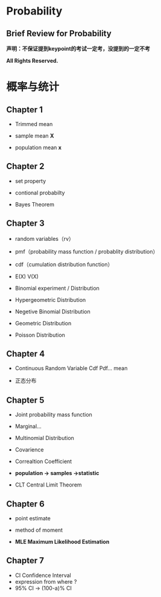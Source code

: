 Probability
===========

Brief Review for Probability
---

**声明：不保证提到keypoint的考试一定考，没提到的一定不考**

**All Rights Reserved.**


# 概率与统计
 
## Chapter 1

+ Trimmed mean

+ sample mean             **X**
+ population mean         **x**




## Chapter 2

+ set property

+ contional probabilty

+ Bayes Theorem

## Chapter 3

+ random variables（rv）

+ pmf（probability mass function / probablity distribution）
+ cdf（cumulation distribution function）

+ E(X) V(X)

+ Binomial experiment / Distribution
+ Hypergeometric Distribution
+ Negetive Binomial Distribution
+ Geometric Distribution
+ Poisson Distribution

## Chapter 4

+ Continuous Random Variable
     Cdf Pdf... 
	 mean

+ 正态分布

## Chapter 5

+ Joint probability mass function
+ Marginal...

+ Multinomial Distribution

+ Covarience
+ Correaltion Coefficient

+ **population -> samples ->statistic**

+ CLT Central Limit Theorem

## Chapter 6

+ point estimate

+ method of moment

+ **MLE Maximum Likelihood Estimation**

## Chapter 7

+ CI Confidence Interval
+ expression from where ?
+ 95% CI -> (100-a)% CI
